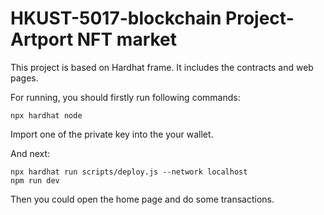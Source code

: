 # HKUST-5017-blockchain Project-Artport NFT market

This project is based on Hardhat frame. It includes the contracts and web pages.

For running, you should firstly run following commands:

```shell
npx hardhat node
```
Import one of the private key into the your wallet.

And next:

```shell
npx hardhat run scripts/deploy.js --network localhost
npm run dev
```

Then you could open the home page and do some transactions.